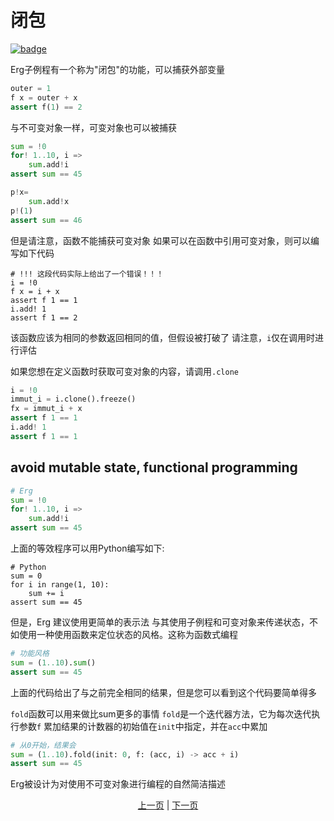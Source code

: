 # 闭包

[![badge](https://img.shields.io/endpoint.svg?url=https%3A%2F%2Fgezf7g7pd5.execute-api.ap-northeast-1.amazonaws.com%2Fdefault%2Fsource_up_to_date%3Fowner%3Derg-lang%26repos%3Derg%26ref%3Dmain%26path%3Ddoc/EN/syntax/24_closure.md%26commit_hash%3De959b3e54bfa8cee4929743b0193a129e7525c61)](https://gezf7g7pd5.execute-api.ap-northeast-1.amazonaws.com/default/source_up_to_date?owner=erg-lang&repos=erg&ref=main&path=doc/EN/syntax/24_closure.md&commit_hash=e959b3e54bfa8cee4929743b0193a129e7525c61)

Erg子例程有一个称为"闭包"的功能，可以捕获外部变量

```python
outer = 1
f x = outer + x
assert f(1) == 2
```

与不可变对象一样，可变对象也可以被捕获

```python
sum = !0
for! 1..10, i =>
    sum.add!i
assert sum == 45

p!x=
    sum.add!x
p!(1)
assert sum == 46
```

但是请注意，函数不能捕获可变对象
如果可以在函数中引用可变对象，则可以编写如下代码

```python,compile_fail
# !!! 这段代码实际上给出了一个错误！！！
i = !0
f x = i + x
assert f 1 == 1
i.add! 1
assert f 1 == 2
```

该函数应该为相同的参数返回相同的值，但假设被打破了
请注意，`i`仅在调用时进行评估

如果您想在定义函数时获取可变对象的内容，请调用`.clone`

```python
i = !0
immut_i = i.clone().freeze()
fx = immut_i + x
assert f 1 == 1
i.add! 1
assert f 1 == 1
```

## avoid mutable state, functional programming

```python
# Erg
sum = !0
for! 1..10, i =>
    sum.add!i
assert sum == 45
```

上面的等效程序可以用Python编写如下:

```python,checker_ignore
# Python
sum = 0
for i in range(1, 10):
    sum += i
assert sum == 45
```

但是，Erg 建议使用更简单的表示法
与其使用子例程和可变对象来传递状态，不如使用一种使用函数来定位状态的风格。这称为函数式编程

```python
# 功能风格
sum = (1..10).sum()
assert sum == 45
```

上面的代码给出了与之前完全相同的结果，但是您可以看到这个代码要简单得多

`fold`函数可以用来做比sum更多的事情
`fold`是一个迭代器方法，它为每次迭代执行参数`f`
累加结果的计数器的初始值在`init`中指定，并在`acc`中累加

```python
# 从0开始，结果会
sum = (1..10).fold(init: 0, f: (acc, i) -> acc + i)
assert sum == 45
```

Erg被设计为对使用不可变对象进行编程的自然简洁描述

<p align='center'>
    <a href='./23_subroutine.md'>上一页</a> | <a href='./25_module.md'>下一页</a>
</p>